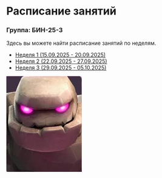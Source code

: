 # Расписание занятий

### Группа: БИН-25-3

Здесь вы можете найти расписание занятий по неделям.

* [Неделя 1 (15.09.2025 - 20.09.2025)](timetable_1w.md)
* [Неделя 2 (22.09.2025 - 27.09.2025)](timetable_2w.md)
* [Неделя 3 (29.09.2025 - 05.10.2025)](timetable_3w.md)

![Общее расписание](големчик.jpg)
